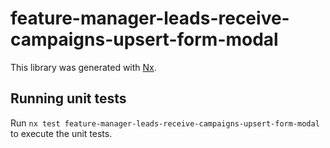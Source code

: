 # feature-manager-leads-receive-campaigns-upsert-form-modal

This library was generated with [Nx](https://nx.dev).

## Running unit tests

Run `nx test feature-manager-leads-receive-campaigns-upsert-form-modal` to execute the unit tests.
